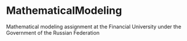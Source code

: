 # MathematicalModeling
Mathematical modeling assignment at the Financial University under the Government of the Russian Federation
